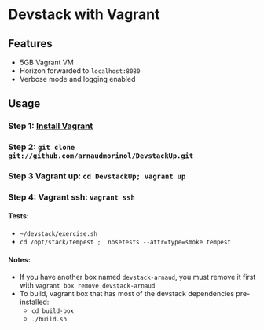 # Devstack with Vagrant

## Features

* 5GB Vagrant VM
* Horizon forwarded to `localhost:8080`
* Verbose mode and logging enabled

## Usage

### Step 1: [Install Vagrant](http://docs.vagrantup.com/v2/installation/index.html)

### Step 2: `git clone git://github.com/arnaudmorinol/DevstackUp.git`

### Step 3 Vagrant up: `cd DevstackUp; vagrant up`

### Step 4: Vagrant ssh: `vagrant ssh`

#### Tests:

* `~/devstack/exercise.sh`
* `cd /opt/stack/tempest ;  nosetests --attr=type=smoke tempest`

#### Notes:

* If you have another box named `devstack-arnaud`, you must remove it first with `vagrant box remove devstack-arnaud`
* To build, vagrant box that has most of the devstack dependencies pre-installed:
  * `cd build-box`
  * `./build.sh`
